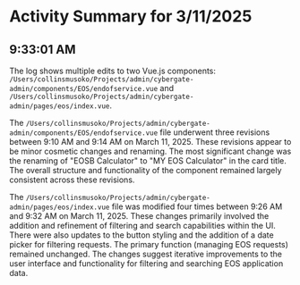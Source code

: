 # Activity Summary for 3/11/2025

## 9:33:01 AM
The log shows multiple edits to two Vue.js components: `/Users/collinsmusoko/Projects/admin/cybergate-admin/components/EOS/endofservice.vue` and `/Users/collinsmusoko/Projects/admin/cybergate-admin/pages/eos/index.vue`.

The `/Users/collinsmusoko/Projects/admin/cybergate-admin/components/EOS/endofservice.vue` file underwent three revisions between 9:10 AM and 9:14 AM on March 11, 2025.  These revisions appear to be minor cosmetic changes and renaming.  The most significant change was the renaming of "EOSB Calculator" to "MY EOS Calculator" in the card title.  The overall structure and functionality of the component remained largely consistent across these revisions.

The `/Users/collinsmusoko/Projects/admin/cybergate-admin/pages/eos/index.vue` file was modified four times between 9:26 AM and 9:32 AM on March 11, 2025.  These changes primarily involved the addition and refinement of filtering and search capabilities within the UI.  There were also updates to the button styling and the addition of a date picker for filtering requests.  The primary function (managing EOS requests) remained unchanged.  The changes suggest iterative improvements to the user interface and functionality for filtering and searching EOS application data.
